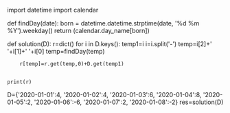 import datetime 
import calendar 
  
def findDay(date): 
    born = datetime.datetime.strptime(date, '%d %m %Y').weekday() 
    return (calendar.day_name[born]) 

def solution(D):
    r=dict()
    for i in D.keys():
        temp1=i
        i=i.split('-')
        temp=i[2]+' '+i[1]+' '+i[0]
        temp=findDay(temp)
        
        r[temp]=r.get(temp,0)+D.get(temp1)
        
    
    print(r)



D={'2020-01-01':4, '2020-01-02':4, '2020-01-03':6, '2020-01-04':8, '2020-01-05':2, '2020-01-06':-6, '2020-01-07':2, '2020-01-08':-2}
res=solution(D)
